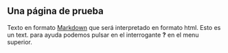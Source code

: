 ## Una página de prueba

Texto en formato [Markdown](http://daringfireball.net/projects/markdown/) que será interpretado en formato html. Esto es un text. para ayuda podemos pulsar en el interrogante **?** en el menu superior.
